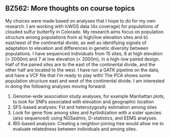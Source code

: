 ## BZ562: More thoughts on course topics

My choices were made based on analyses that I hope to do for my own research. I am working with lcWGS data (4x coverage) for populations of clouded sulfur butterfly in Colorado. My research aims focus on population structure among populations from a) high/low elevation sites and b) east/west of the continental divide, as well as identifying signals of adaptation to elevation and differences in genetic diversity between populations. I have sequenced individuals from 15 sites, 8 at high elevation (> 2000m) and 7 at low elevation (< 2000m), in a high-low paired design. Half of the paired sites are to the east of the continental divide, and the other half are located to the west. I have run a GATK pipeline on the data, and have a VCF file that I'm ready to play with! The PCA shows some population structure east and west of the continental divide. I am interested in doing the following analyses moving forward:

1. Genome-wide association study analyses, for example Manhattan plots, to look for SNPs associated with elevation and geographic location
2. SFS-based analyses: Fst and heterozygosity estimation among sites
3. Look for gene flow among sites and hyrbidization with a sister species (also sequenced) using NGSadmix, D-statistics, and EEMS analyses.
4. IBS-based analyses: Creating a neighbor-joining tree would allow me to evaluate relatedness between individuals and among sites. 

